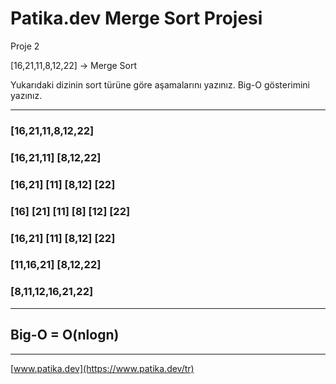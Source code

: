 # Patika.dev Merge Sort Projesi
Proje 2

[16,21,11,8,12,22] -> Merge Sort

Yukarıdaki dizinin sort türüne göre aşamalarını yazınız.
Big-O gösterimini yazınız.

___

### [16,21,11,8,12,22]

### [16,21,11]            [8,12,22]

### [16,21] [11]        [8,12]  [22]

### [16]    [21]    [11]    [8]     [12]    [22]

### [16,21] [11]        [8,12]  [22]

### [11,16,21]          [8,12,22]

### [8,11,12,16,21,22]

___

## Big-O = O(nlogn)

___

[www.patika.dev](https://www.patika.dev/tr)
